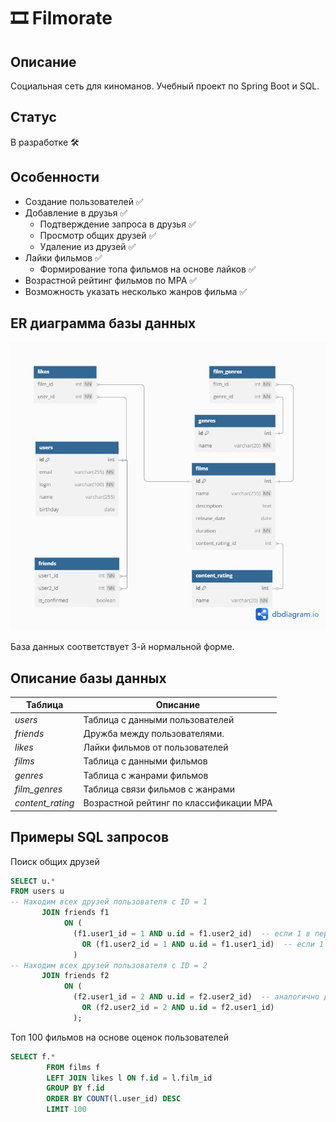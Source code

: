 # 🎞️ Filmorate
## Описание
Социальная сеть для киноманов. Учебный проект по Spring Boot и SQL.

## Статус
В разработке 🛠️

## Особенности
- Создание пользователей ✅
- Добавление в друзья ✅
  - Подтверждение запроса в друзья ✅
  - Просмотр общих друзей ✅
  - Удаление из друзей ✅
- Лайки фильмов ✅
  - Формирование топа фильмов на основе лайков ✅
- Возрастной рейтинг фильмов по MPA ✅
- Возможность указать несколько жанров фильма ✅

## ER диаграмма базы данных
![base.png](docs/base.png)

База данных соответствует 3-й нормальной форме.

## Описание базы данных

| Таблица          | Описание                                |
|------------------|-----------------------------------------|
| *users*          | Таблица с данными пользователей         |
| *friends*        | Дружба между пользователями.            |
| *likes*          | Лайки фильмов от пользователей          |
| *films*          | Таблица с данными фильмов               |
| *genres*         | Таблица с жанрами фильмов               |
| *film_genres*    | Таблица связи фильмов с жанрами         |
| *content_rating* | Возрастной рейтинг по классификации MPA |

## Примеры SQL запросов

Поиск общих друзей
```sql
SELECT u.*
FROM users u
-- Находим всех друзей пользователя с ID = 1
       JOIN friends f1
            ON (
              (f1.user1_id = 1 AND u.id = f1.user2_id)  -- если 1 в первой колонке, берём второго
                OR (f1.user2_id = 1 AND u.id = f1.user1_id)  -- если 1 во второй колонке, берём первого
              )
-- Находим всех друзей пользователя с ID = 2
       JOIN friends f2
            ON (
              (f2.user1_id = 2 AND u.id = f2.user2_id)  -- аналогично для пользователя 2
                OR (f2.user2_id = 2 AND u.id = f2.user1_id)
              );
```
Топ 100 фильмов на основе оценок пользователей
```sql
SELECT f.*
        FROM films f
        LEFT JOIN likes l ON f.id = l.film_id
        GROUP BY f.id
        ORDER BY COUNT(l.user_id) DESC
        LIMIT 100
```
